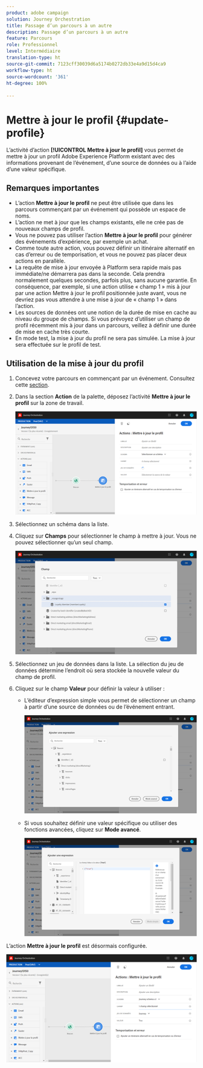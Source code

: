 ```yaml
---
product: adobe campaign
solution: Journey Orchestration
title: Passage d’un parcours à un autre
description: Passage d’un parcours à un autre
feature: Parcours
role: Professionnel
level: Intermédiaire
translation-type: ht
source-git-commit: 7123cff30039d6a5174b0272db33e4a9d15d4ca9
workflow-type: ht
source-wordcount: '361'
ht-degree: 100%

---
```



# Mettre à jour le profil {#update-profile}

L’activité d’action **[!UICONTROL Mettre à jour le profil]** vous permet de mettre à jour un profil Adobe Experience Platform existant avec des informations provenant de l’événement, d’une source de données ou à l’aide d’une valeur spécifique.

## Remarques importantes

* L’action **Mettre à jour le profil** ne peut être utilisée que dans les parcours commençant par un événement qui possède un espace de noms.
* L’action ne met à jour que les champs existants, elle ne crée pas de nouveaux champs de profil.
* Vous ne pouvez pas utiliser l’action **Mettre à jour le profil** pour générer des événements d’expérience, par exemple un achat.
* Comme toute autre action, vous pouvez définir un itinéraire alternatif en cas d’erreur ou de temporisation, et vous ne pouvez pas placer deux actions en parallèle.
* La requête de mise à jour envoyée à Platform sera rapide mais pas immédiate/ne démarrera pas dans la seconde. Cela prendra normalement quelques secondes, parfois plus, sans aucune garantie. En conséquence, par exemple, si une action utilise « champ 1 » mis à jour par une action Mettre à jour le profil positionnée juste avant, vous ne devriez pas vous attendre à une mise à jour de « champ 1 » dans l’action.
* Les sources de données ont une notion de la durée de mise en cache au niveau du groupe de champs. Si vous prévoyez d’utiliser un champ de profil récemment mis à jour dans un parcours, veillez à définir une durée de mise en cache très courte.
* En mode test, la mise à jour du profil ne sera pas simulée. La mise à jour sera effectuée sur le profil de test.

## Utilisation de la mise à jour du profil

1. Concevez votre parcours en commençant par un événement. Consultez cette [section](../building-journeys/journey.md).

1. Dans la section **Action** de la palette, déposez l’activité **Mettre à jour le profil** sur la zone de travail.

   ![](../assets/profileupdate0.png)

1. Sélectionnez un schéma dans la liste.

1. Cliquez sur **Champs** pour sélectionner le champ à mettre à jour. Vous ne pouvez sélectionner qu’un seul champ.

   ![](../assets/profileupdate2.png)

1. Sélectionnez un jeu de données dans la liste. La sélection du jeu de données détermine l’endroit où sera stockée la nouvelle valeur du champ de profil.

1. Cliquez sur le champ **Valeur** pour définir la valeur à utiliser :

   * L’éditeur d’expression simple vous permet de sélectionner un champ à partir d’une source de données ou de l’événement entrant.

      ![](../assets/profileupdate4.png)

   * Si vous souhaitez définir une valeur spécifique ou utiliser des fonctions avancées, cliquez sur **Mode avancé**.

      ![](../assets/profileupdate3.png)

L’action **Mettre à jour le profil** est désormais configurée.

![](../assets/profileupdate1.png)
